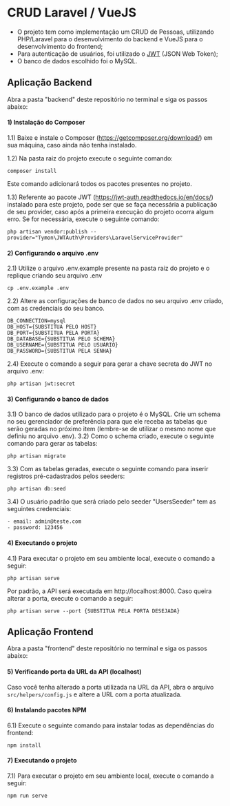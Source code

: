 # CRUD Laravel / VueJS

- O projeto tem como implementação um CRUD de Pessoas, utilizando PHP/Laravel para o desenvolvimento do backend e VueJS para o desenvolvimento do frontend;
- Para autenticação de usuários, foi utilizado o [JWT](https://jwt.io/) (JSON Web Token);
- O banco de dados escolhido foi o MySQL.

## Aplicação Backend

Abra a pasta "backend" deste repositório no terminal e siga os passos abaixo:

#### 1) Instalação do Composer

1.1) Baixe e instale o Composer (https://getcomposer.org/download/) em sua máquina, caso ainda não tenha instalado.

1.2) Na pasta raiz do projeto execute o seguinte comando:
    
    composer install
   
Este comando adicionará todos os pacotes presentes no projeto.

1.3) Referente ao pacote JWT (https://jwt-auth.readthedocs.io/en/docs/) instalado para este projeto, pode ser que se faça necessária a publicação de seu provider, caso após a primeira execução do projeto ocorra algum erro. Se for necessária, execute o seguinte comando:

    php artisan vendor:publish --provider="Tymon\JWTAuth\Providers\LaravelServiceProvider"
    
#### 2) Configurando o arquivo .env

2.1) Utilize o arquivo .env.example presente na pasta raiz do projeto e o replique criando seu arquivo .env

    cp .env.example .env
    
2.2) Altere as configurações de banco de dados no seu arquivo .env criado, com as credenciais do seu banco.

    DB_CONNECTION=mysql
    DB_HOST={SUBSTITUA PELO HOST}
    DB_PORT={SUBSTITUA PELA PORTA}
    DB_DATABASE={SUBSTITUA PELO SCHEMA}
    DB_USERNAME={SUBSTITUA PELO USUÁRIO}
    DB_PASSWORD={SUBSTITUA PELA SENHA}
    
2.4) Execute o comando a seguir para gerar a chave secreta do JWT no arquivo .env:
        
    php artisan jwt:secret
    
#### 3) Configurando o banco de dados

3.1) O banco de dados utilizado para o projeto é o MySQL. Crie um schema no seu gerenciador de preferência para que ele receba as tabelas que serão geradas no próximo item (lembre-se de utilizar o mesmo nome que definiu no arquivo .env).
3.2) Como o schema criado, execute o seguinte comando para gerar as tabelas:

    php artisan migrate
    
3.3) Com as tabelas geradas, execute o seguinte comando para inserir registros pré-cadastrados pelos seeders:

    php artisan db:seed
    
3.4) O usuário padrão que será criado pelo seeder "UsersSeeder" tem as seguintes credenciais:
    
    - email: admin@teste.com
    - password: 123456
    
#### 4) Executando o projeto

4.1) Para executar o projeto em seu ambiente local, execute o comando a seguir:

    php artisan serve
    
Por padrão, a API será executada em http://localhost:8000. Caso queira alterar a porta, execute o comando a seguir:

    php artisan serve --port {SUBSTITUA PELA PORTA DESEJADA}
    
## Aplicação Frontend

Abra a pasta "frontend" deste repositório no terminal e siga os passos abaixo:

#### 5) Verificando porta da URL da API (localhost)

Caso você tenha alterado a porta utilizada na URL da API, abra o arquivo `src/helpers/config.js` e altere a URL com a porta atualizada.

#### 6) Instalando pacotes NPM

6.1) Execute o seguinte comando para instalar todas as dependências do frontend:

    npm install

#### 7) Executando o projeto

7.1) Para executar o projeto em seu ambiente local, execute o comando a seguir:

    npm run serve
